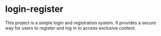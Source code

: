 # login-register
This project is a simple login and registration system. It provides a secure way for users to register and log in to access exclusive content.
